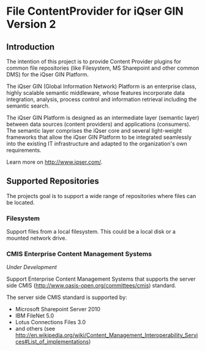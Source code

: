 # File ContentProvider for iQser GIN Version 2
## Introduction
The intention of this project is to provide Content Provider plugins for common file repositories (like Filesystem, MS Sharepoint and other common DMS) for the iQser GIN Platform.

The iQser GIN (Global Information Network) Platform is an enterprise class, highly scalable semantic middleware, whose features incorporate data integration, analysis, process control and information retrieval including the semantic search.

The iQser GIN Platform is designed as an intermediate layer (semantic layer) between data sources (content providers) and applications (consumers). The semantic layer comprises the iQser core and several light-weight frameworks that allow the iQser GIN Platform to be integrated seamlessly into the existing IT infrastructure and adapted to the organization's own requirements.

Learn more on http://www.iqser.com/.

## Supported Repositories

The projects goal is to support a wide range of repositories where files can be located.

### Filesystem

Support files from a local filesystem. This could be a local disk or a mounted network drive.

### CMIS Enterprise Content Management Systems

*Under Development*

Support Enterprise Content Management Systems that supports the server side CMIS (http://www.oasis-open.org/committees/cmis) standard.

The server side CMIS standard is supported by:

* Microsoft Sharepoint Server 2010
* IBM FileNet 5.0
* Lotus Connections Files 3.0
* and others (see http://en.wikipedia.org/wiki/Content_Management_Interoperability_Services#List_of_implementations)


